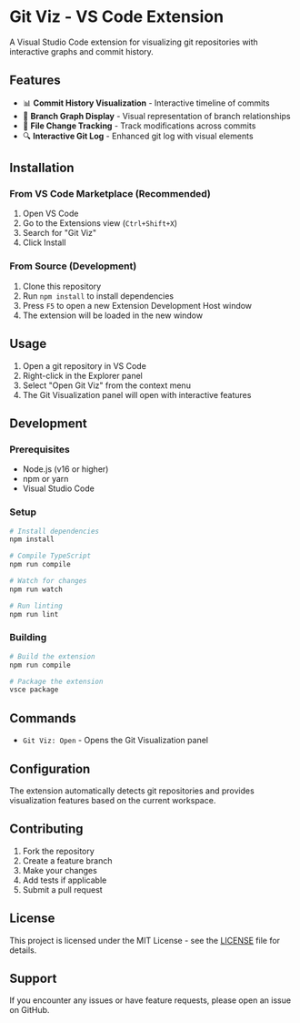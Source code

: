 # Git Viz - VS Code Extension

A Visual Studio Code extension for visualizing git repositories with interactive graphs and commit history.

## Features

- 📊 **Commit History Visualization** - Interactive timeline of commits
- 🌳 **Branch Graph Display** - Visual representation of branch relationships
- 📁 **File Change Tracking** - Track modifications across commits
- 🔍 **Interactive Git Log** - Enhanced git log with visual elements

## Installation

### From VS Code Marketplace (Recommended)

1. Open VS Code
2. Go to the Extensions view (`Ctrl+Shift+X`)
3. Search for "Git Viz"
4. Click Install

### From Source (Development)

1. Clone this repository
2. Run `npm install` to install dependencies
3. Press `F5` to open a new Extension Development Host window
4. The extension will be loaded in the new window

## Usage

1. Open a git repository in VS Code
2. Right-click in the Explorer panel
3. Select "Open Git Viz" from the context menu
4. The Git Visualization panel will open with interactive features

## Development

### Prerequisites

- Node.js (v16 or higher)
- npm or yarn
- Visual Studio Code

### Setup

```bash
# Install dependencies
npm install

# Compile TypeScript
npm run compile

# Watch for changes
npm run watch

# Run linting
npm run lint
```

### Building

```bash
# Build the extension
npm run compile

# Package the extension
vsce package
```

## Commands

- `Git Viz: Open` - Opens the Git Visualization panel

## Configuration

The extension automatically detects git repositories and provides visualization features based on the current workspace.

## Contributing

1. Fork the repository
2. Create a feature branch
3. Make your changes
4. Add tests if applicable
5. Submit a pull request

## License

This project is licensed under the MIT License - see the [LICENSE](LICENSE) file for details.

## Support

If you encounter any issues or have feature requests, please open an issue on GitHub.
